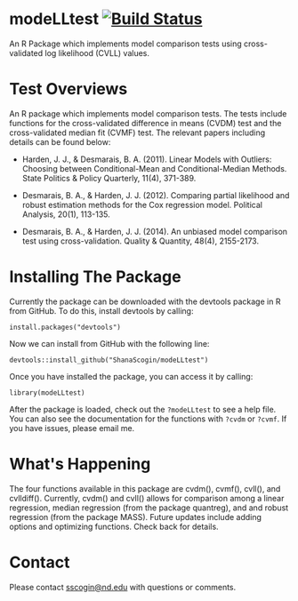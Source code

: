 # modeLLtest [![Build Status](https://travis-ci.com/ShanaScogin/modeLLtest.svg?branch=master)](https://travis-ci.com/ShanaScogin/modeLLtest)
An R Package which implements model comparison tests using cross-validated log likelihood (CVLL) values. 

# Test Overviews
An R package which implements model comparison tests. The tests include functions for the cross-validated difference in means (CVDM) test and the cross-validated median fit (CVMF) test. The relevant papers including details can be found below:

* Harden, J. J., & Desmarais, B. A. (2011). Linear Models with Outliers: Choosing between Conditional-Mean and Conditional-Median Methods. State Politics & Policy Quarterly, 11(4), 371-389.

* Desmarais, B. A., & Harden, J. J. (2012). Comparing partial likelihood and robust estimation methods for the Cox regression model. Political Analysis, 20(1), 113-135.

* Desmarais, B. A., & Harden, J. J. (2014). An unbiased model comparison test using cross-validation. Quality & Quantity, 48(4), 2155-2173.

# Installing The Package
Currently the package can be downloaded with the devtools package in R from GitHub. To do this, install devtools by calling:

```
install.packages("devtools")
```

Now we can install from GitHub with the following line:

```
devtools::install_github("ShanaScogin/modeLLtest")
```

Once you have installed the package, you can access it by calling:

```
library(modeLLtest)
```

After the package is loaded, check out the `?modeLLtest` to see a help file. You can also see the documentation for the functions with `?cvdm` or `?cvmf`. If you have issues, please email me.

<!-- # Basic Usage -->

<!-- # Examples -->

# What's Happening
The four functions available in this package are cvdm(), cvmf(), cvll(), and cvlldiff(). Currently, cvdm() and cvll() allows for comparison among a linear regression, median regression (from the package quantreg), and and robust regression (from the package MASS). Future updates include adding options and optimizing functions. Check back for details. 

# Contact
Please contact sscogin@nd.edu with questions or comments.
